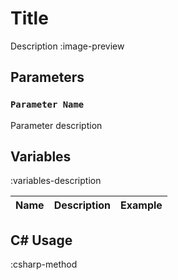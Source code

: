 # Title
Description
:image-preview

## Parameters
### `Parameter Name`
Parameter description

## Variables
:variables-description

Name | Description | Example
----:|:------------|:--------|

## C# Usage
:csharp-method